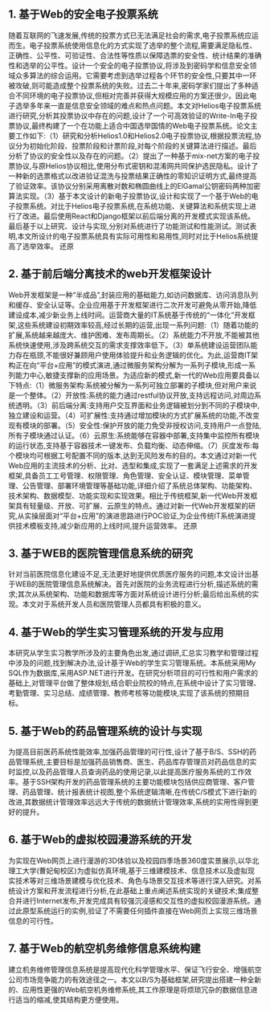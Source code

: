 ## 1. 基于Web的安全电子投票系统
随着互联网的飞速发展,传统的投票方式已无法满足社会的需求,电子投票系统应运而生。电子投票系统使用信息化的方式实现了选举的整个流程,需要满足隐私性、正确性、公平性、可验证性、合法性等性质以保障选票的安全性、统计结果的准确性和选举的公平性。设计一个安全的电子投票协议,将涉及到密码学和信息安全领域众多算法的综合运用。它需要考虑到选举过程各个环节的安全性,只要其中一环被攻破,则可能造成整个投票系统的失败。过去二十年来,密码学家们提出了多种适合不同环境的电子投票协议,但相对完善并获得大规模应用的方案还很少。因此电子选举多年来一直是信息安全领域的难点和热点问题。本文对Helios电子投票系统进行研究,分析其投票协议中存在的问题,设计了一个可高效验证的Write-In电子投票协议,最终构建了一个在功能上适合中国选举国情的Web电子投票系统。论文主要工作如下:（1）研究和分析Helios1.0和Helios2.0电子投票协议,根据投票流程,协议分为初始化阶段、投票阶段和计票阶段,对每个阶段的关键算法进行描述。最后分析了协议的安全性以及存在的问题。（2）提出了一种基于mix-net方案的电子投票协议,与原Helios协议相比,使用分布式密钥和混淆网共同保护选民隐私。设计了一种新的选票格式以改进验证混洗与投票结果正确性的零知识证明方式,最终提高了验证效率。该协议分别采用离散对数和椭圆曲线上的ElGamal公钥密码两种加密算法实现。（3）基于本文设计的新电子投票协议,设计和实现了一个基于Web的电子投票系统。对比于Helios电子投票系统,在系统功能、关键算法和系统实现上进行了改进。最后使用React和Django框架以前后端分离的开发模式实现该系统。最后基于以上研究、设计与实现,分别对系统进行了功能测试和性能测试。测试表明,本文所设计的电子投票系统具有实际可用性和易用性,同时对比于Helios系统提高了选举效率。 还原

## 2. 基于前后端分离技术的web开发框架设计
Web开发框架是一种“半成品”,封装应用的基础能力,如访问数据库、访问消息队列和缓存、安全认证等。企业应用基于开发框架进行二次开发可避免从零开始,降低建设成本,减少新业务上线时间。运营商大量的IT系统基于传统的“一体化”开发框架,这些系统建设初期效率较高,经过长期的运营,出现一系列问题:（1）随着功能的扩展,系统越来越庞大、维护困难、发布周期长。（2）系统能力不开放,不能被其他系统快速使用,涉及跨系统交互的需求支撑效率低下。（3）单系统建设运营团队能力存在瓶颈,不能很好兼顾用户使用体验提升和业务逻辑的优化。为此,运营商IT架构正在向“平台+应用”的模式演进,通过微服务架构分解为一系列子模块,形成一系列能力中心,敏捷支撑新的应用场景。为适应新的模式,新一代的Web应用要具备以下特点:（1）微服务架构:系统被分解为一系列可独立部署的子模块,但对用户来说是一个整体。（2）开放性:系统的能力通过restful协议开放,支持远程访问,对周边系统透明。（3）前后端分离:支持用户交互界面和业务逻辑被划分到不同的子模块中,独立建设和运营。（4）可扩展性:支持通过增加模块的方式扩展系统的功能,不改变现有模块的部署。（5）安全性:保护开放的能力免受非授权访问,支持用户一点登陆,所有子模块通过认证。（6）云原生:系统能够在容器中部署,支持集中监控所有模块的运行状态,支持基于容器技术一键发布、负载均衡、动态伸缩。（7）灰度发布:每个模块均可根据工号配置不同的版本,达到无风险发布的目的。本文通过对新一代Web应用的主流技术的分析、比对、选型和集成,实现了一套满足上述需求的开发框架,具备员工工号管理、权限管理、角色管理、安全认证、模块管理、菜单管理、公告管理、部署环境管理等基础功能,详细介绍了系统总体架构、功能架构、技术架构、数据模型、功能实现和实现效果。相比于传统框架,新一代Web开发框架具有轻量级、开放、可扩展、云原生的特点。通过对新一代Web开发框架的研究,从实操层面对“平台+应用”的演进思路进行POC验证,为企业传统IT系统演进提供技术模板支持,减少新应用的上线时间,提升运营效率。 还原

## 3. 基于WEB的医院管理信息系统的研究

针对当前医院信息化建设不足,无法更好地提供优质医疗服务的问题,本文设计出基于WEB的医院管理信息系统解决。首先对医院的业务流程进行分析,描述系统的需求;其次从系统架构、功能和数据库等方面对系统设计进行分析;最后给出系统的实现。本文对于系统开发人员和医院管理人员都具有积极的意义。

## 4. 基于Web的学生实习管理系统的开发与应用
本研究从学生实习教学所涉及的主要角色出发,通过调研,汇总实习教学和管理过程中涉及的问题,找到解决办法,设计基于Web的学生实习管理系统。本系统采用My SQL作为数据库,采用ASP.NET进行开发。在研究分析项目的可行性和用户需求的基础上,对管理平台做了整体规划,结合职业院校的特点,在系统中设计了实习管理、考勤管理、实习总结、成绩管理、教师考核等功能模块,实现了该系统的预期目标。

## 5. 基于Web的药品管理系统的设计与实现 
为提高目前医药系统性能效率,加强药品管理的可行性,设计了基于B/S、SSH的药品管理系统,主要目标是加强药品销售商、医生、药品库存管理员对药品信息的实时监控,以及药品管理人员查询药品的使用记录,以此提高医疗服务系统的工作效率。基于SSH架构开发的药品管理系统的主要功能模块包括供应商管理、客户管理、药品管理、统计报表统计视图,整个系统逻辑清晰,在传统C/S模式下进行新的改进,其数据统计管理效率远远大于传统的数据统计管理效率,系统的实用性得到更好的提升。

## 6. 基于Web的虚拟校园漫游系统的开发 

为实现在Web网页上进行漫游的3D体验以及校园四季场景360度实景展示,以华北理工大学(曹妃甸校区)为虚拟仿真环境,基于三维建模技术、信息技术以及虚拟现实技术等对三维场景建模与优化技术、角色与场景交互技术等进行深入研究。对系统设计方案和开发流程进行分析,在此基础上重点阐述系统实现的关键技术;集成整合并进行Internet发布,开发完成具有较强沉浸感和交互性的虚拟校园漫游系统。通过此原型系统运行的实例,验证了不需要任何插件直接在Web网页上实现三维场景信息的可行性。

## 7. 基于Web的航空机务维修信息系统构建
建立机务维修管理信息系统是提高现代化科学管理水平、保证飞行安全、增强航空公司市场竞争能力的有效途径之一。本文以B/S为基础框架,研究提出搭建一种全新的、应用性更强的Web航空机务维修系统,其工作原理是将烦琐冗杂的数据信息进行适当的缩减,使其结构更方便使用。
